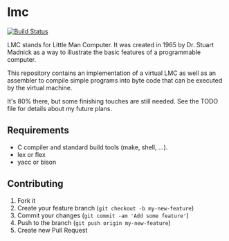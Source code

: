 # lmc
[![Build Status](https://api.travis-ci.org/tcort/lmc.png?branch=master)](http://travis-ci.org/tcort/lmc)

LMC stands for Little Man Computer. It was created in 1965 by Dr. Stuart
Madnick as a way to illustrate the basic features of a programmable computer.

This repository contains an implementation of a virtual LMC as well as an
assembler to compile simple programs into byte code that can be executed
by the virtual machine.

It's 80% there, but some finishing touches are still needed. See the TODO file
for details about my future plans.

## Requirements

* C compiler and standard build tools (make, shell, ...).
* lex or flex
* yacc or bison

## Contributing

1. Fork it
2. Create your feature branch (`git checkout -b my-new-feature`)
3. Commit your changes (`git commit -am 'Add some feature'`)
4. Push to the branch (`git push origin my-new-feature`)
5. Create new Pull Request


